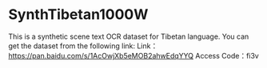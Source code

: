 # SynthTibetan1000W
This is a synthetic scene text OCR dataset for Tibetan language. You can get the dataset from the following link:
  Link：https://pan.baidu.com/s/1AcOwjXb5eMOB2ahwEdqYYQ 
  Access Code：fi3v
